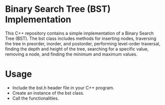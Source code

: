 # Binary Search Tree (BST) Implementation
This C++ repository contains a simple implementation of a Binary Search Tree (BST). The bst class includes methods for inserting nodes, traversing the tree in preorder, inorder, and postorder, performing level-order traversal, finding the depth and height of the tree, searching for a specific value, removing a node, and finding the minimum and maximum values.

# Usage
- Include the bst.h header file in your C++ program.
- Create an instance of the bst class.
- Call the functionalities.  
